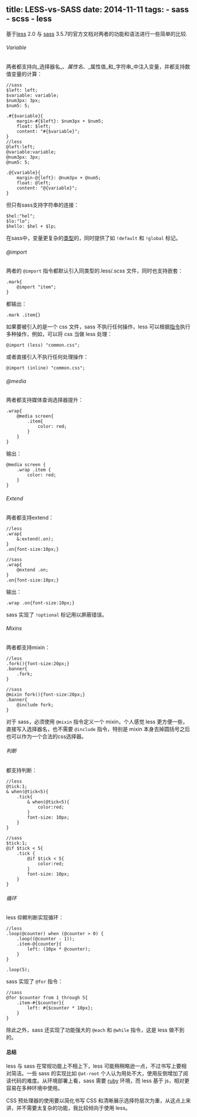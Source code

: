 title: LESS-vs-SASS
date: 2014-11-11
tags:
    - sass
    - scss
    - less
---


基于[less](http://lesscss.org/) 2.0 与 [sass](http://sass-lang.com/) 3.5.7的官方文档对两者的功能和语法进行一些简单的比较.

###### Variable

两者都支持向_选择器名_、_属性名_、_属性值_和_字符串_中注入变量，并都支持数值变量的计算：

    
    //sass
    $left: left;
    $variable: variable;
    $num3px: 3px;
    $num5: 5;
    
    .#{$variable}{
        margin-#{$left}: $num3px + $num5;
        float: $left;
        content: "#{$variable}";
    }
    //less
    @left:left;
    @variable:variable;
    @num3px: 3px;
    @num5: 5;
    
    .@{variable}{
        margin-@{left}: @num3px + @num5;
        float: @left;
        content: "@{variable}";
    }

但只有sass支持字符串的连接：

    
    $hel:"hel";
    $lo:"lo";
    $hello: $hel + $lp;

在sass中，变量更复杂的[类型](http://sass-lang.com/documentation/file.SASS_REFERENCE.html#data_types)的，同时提供了如 `!default` 和 `!global` 标记。

###### @import

两者的 `@import` 指令都默认引入同类型的.less/.scss 文件，同时也支持嵌套：

    .mark{
        @import "item";
    }

都输出：

    
    .mark .item{}

如果要被引入的是一个 css 文件，sass 不执行任何操作，less 可以根据[指令](http://lesscss.org/features/#import-directives-feature-file-extensions)执行多种操作，例如，可以将 css 当做 less 处理：

    
    @import (less) "common.css";

或者直接引入不执行任何处理操作：

    
    @import (inline) "common.css";

###### @media

两者都支持媒体查询选择器提升：

    
    .wrap{
        @media screen{
            .item{
                color: red;
            }
        }
    }

输出：

    
    @media screen {
        .wrap .item {
            color: red;
        }
    }

###### Extend

两者都支持extend：

    
    //less
    .wrap{
        &:extend(.on);
    }
    .on{font-size:10px;}
    
    //sass
    .wrap{
        @extend .on;
    }
    .on{font-size:10px;}

输出：

    
    .wrap .on{font-size:10px;}


sass 实现了 `!optional` 标记用以屏蔽错误。

###### Mixins

两者都支持mixin：

    
    //less
    .fork(){font-size:20px;}
    .banner{
        .fork;
    }
    
    //sass
    @mixin fork(){font-size:20px;}
    .banner{
        @include fork;
    }

对于 sass，必须使用 `@mixin` 指令定义一个 mixin，个人感觉 less 更方便一些，直接写入选择器名，也不需要 `@include` 指令，特别是 mixin 本身去掉圆括号之后也可以作为一个合法的css选择器。


###### 判断

都支持判断：

    
    //less
    @tick:1;
    & when(@tick<5){
        .tick{
            & when(@tick<5){
                color:red;
            }
            font-size: 10px;
        }
    }
    
    //sass
    $tick:1;
    @if $tick < 5{
        .tick {
            @if $tick < 5{
                color:red;
            }
            font-size: 10px;
        }
    }

###### 循环

less 仰赖判断实现循环：

    //less
    .loop(@counter) when (@counter > 0) {
        .loop((@counter - 1));
        .item-@{counter}{
            left: (10px * @counter);
        }
    }
    
    .loop(5);

sass 实现了 `@for` 指令：

    
    //sass
    @for $counter from 1 through 5{
        .item-#{$counter}{
            left: #{$counter * 10px};
        }
    }

除此之外，sass 还实现了功能强大的 `@each` 和 `@while` 指令，这是 less 做不到的。

#### 总结

less 与 sass 在常规功能上不相上下，less 可能稍稍略逊一点，不过书写上要相对简洁。一些 sass 的实现比如 `@at-root` 个人认为用处不大，使用反倒增加了阅读代码的难度。从环境部署上看，sass 需要 [ruby](https://www.ruby-lang.org/zh_cn/) 环境，而 less 基于 js，相对更容易在多种环境中使用。

CSS 预处理器的使用要以简化书写 CSS 和清晰展示选择符层次为重，从这点上来讲，并不需要太复杂的功能，我比较倾向于使用 less。
